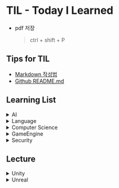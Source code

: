 <!DOCTYPE html>

# TIL - Today I Learned

- pdf 저장

  > ctrl + shift + P

## Tips for TIL

- [Markdown 작성법](https://gist.github.com/ihoneymon/652be052a0727ad59601)
- [Github README.md](https://lsh424.tistory.com/37)

## Learning List

<details>
    <summary>AI</summary>
 
* [DeepLearning](https://github.com/BangYunseo/TIL/tree/main/AI/DeepLearning)
* [MachineLearning](https://github.com/BangYunseo/TIL/tree/main/AI/MachineLearning)

</details>

<details>
    <summary>Language</summary>
 
* [C](https://github.com/BangYunseo/TIL/tree/main/Language/C)
* [C++](https://github.com/BangYunseo/TIL/tree/main/Language/Cpp)
* [Java](https://github.com/BangYunseo/TIL/tree/main/Language/Java)
* [Python](https://github.com/BangYunseo/TIL/tree/main/Language/Python)

</details>

<details>
    <summary>Computer Science</summary>
 
* [Data Structure](https://github.com/BangYunseo/TIL/tree/main/ComputerScience/Data%20Structure)
* [DataBase](https://github.com/BangYunseo/TIL/tree/main/ComputerScience/DataBase)
* [Algorithm](https://github.com/BangYunseo/TIL/tree/main/ComputerScience/Algorithm)
* [OperatingSystem](https://github.com/BangYunseo/TIL/tree/main/ComputerScience/OperatingSystem)
* [SoftwareEngineering](https://github.com/BangYunseo/TIL/tree/main/ComputerScience/SoftwareEngineering)

</details>

<details>
    <summary>GameEngine</summary>
 
* [Unity](https://github.com/BangYunseo/TIL/tree/main/GameEngine/Unity)
* [Unreal](https://github.com/BangYunseo/TIL/tree/main/GameEngine/Unreal)

</details>

<details>
    <summary>Security</summary>
 
* [InformationSecurity](https://github.com/BangYunseo/TIL/tree/main/Security/InformationSecurity)

</details>


## Lecture

<details>
    <summary>Unity</summary>
 
* C# 강의 자료
- [C# 인프런 강의](https://www.inflearn.com/course/c-sharp-%EC%B2%98%EC%9D%8C%EB%B6%80%ED%84%B0-%EB%B0%B0%EC%9A%B0%EA%B8%B0)

- Unity 강의 자료
  [Unity](https://www.inflearn.com/course/%EC%9C%A0%EB%8B%88%ED%8B%B0-%EA%B2%8C%EC%9E%84%EA%B0%9C%EB%B0%9C-%ED%8C%8C%ED%8A%B81-2/dashboard)

</details>

<details>
    <summary>Unreal</summary>

</details>

